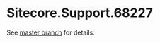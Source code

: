 # Sitecore.Support.68227

See [master branch](https://github.com/sitecoresupport/Sitecore.Support.68227) for details.